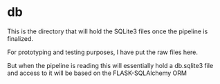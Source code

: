 # db

This is the directory that will hold the SQLite3 files once the pipeline is finalized. 

For prototyping and testing purposes, I have put the raw files here. 

But when the pipeline is reading this will essentially hold a db.sqlite3 file and access to it will be based on the FLASK-SQLAlchemy ORM
